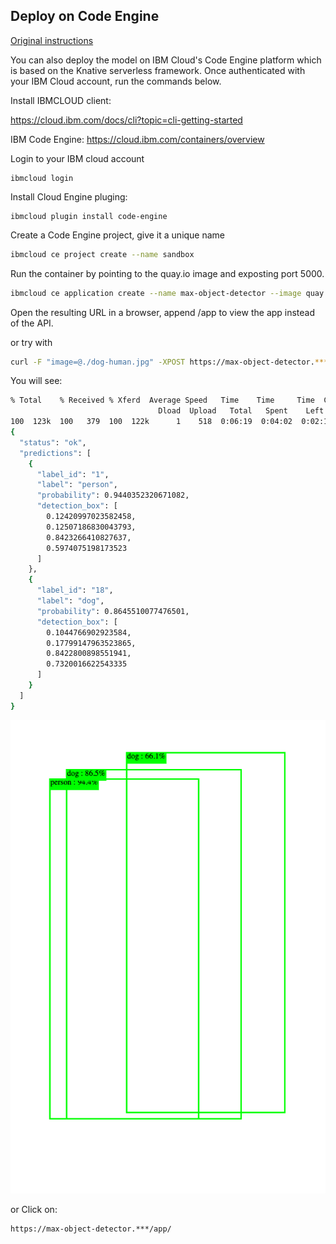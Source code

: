 ## Deploy on Code Engine

[Original instructions](https://hub.docker.com/r/codait/max-object-detector#deploy-on-code-engine)

You can also deploy the model on IBM Cloud's Code Engine platform which is based on the Knative serverless framework. Once authenticated with your IBM Cloud account, run the commands below.

Install IBMCLOUD client:

https://cloud.ibm.com/docs/cli?topic=cli-getting-started

IBM Code Engine:
https://cloud.ibm.com/containers/overview

Login to your IBM cloud account

```
ibmcloud login
```

Install Cloud Engine pluging:
```
ibmcloud plugin install code-engine
```

Create a Code Engine project, give it a unique name

```bash
ibmcloud ce project create --name sandbox
```

Run the container by pointing to the quay.io image and exposting port 5000.

```bash
ibmcloud ce application create --name max-object-detector --image quay.io/codait/max-object-detector --port 5000
```

Open the resulting URL in a browser, append /app to view the app instead of the API.

or try with

```bash
curl -F "image=@./dog-human.jpg" -XPOST https://max-object-detector.*****/model/predict | jq
```

You will see:
```bash
% Total    % Received % Xferd  Average Speed   Time    Time     Time  Current
                                 Dload  Upload   Total   Spent    Left  Speed
100  123k  100   379  100  122k      1    518  0:06:19  0:04:02  0:02:17   108
{
  "status": "ok",
  "predictions": [
    {
      "label_id": "1",
      "label": "person",
      "probability": 0.9440352320671082,
      "detection_box": [
        0.12420997023582458,
        0.12507186830043793,
        0.8423266410827637,
        0.5974075198173523
      ]
    },
    {
      "label_id": "18",
      "label": "dog",
      "probability": 0.8645510077476501,
      "detection_box": [
        0.1044766902923584,
        0.17799147963523865,
        0.8422800898551941,
        0.7320016622543335
      ]
    }
  ]
}
```


![Alt text](./dog.png)

or 
Click on:

```bash
https://max-object-detector.***/app/
```
